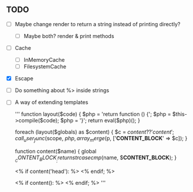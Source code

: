 

## TODO

- [ ] Maybe change render to return a string instead of printing directly?
    - [ ] Maybe both? render & print methods
- [ ] Cache
    - [ ] InMemoryCache
    - [ ] FilesystemCache
- [x] Escape <? & ?>
- [ ] Do something about %> inside strings
- [ ] A way of extending templates

    '''
    function layout($code)
    {
        $php = 'return function () {';
        $php = $this->compile($code);
        $php = '}';
        return eval($php)();
    }


    foreach (layout($globals) as $content) {
        $c = $content??'content';
        call_user_func($scope, $php, array_merge($p, ['__CONTENT_BLOCK__' => $c]);
    }

    function content($name)
    {
        global $__CONTENT_BLOCK__;
        return strcasecmp($name, $__CONTENT_BLOCK__);
    }

    <% if content('head'): %>
    <% endif; %>

    <% if content(): %>
    <% endif; %>
    '''

